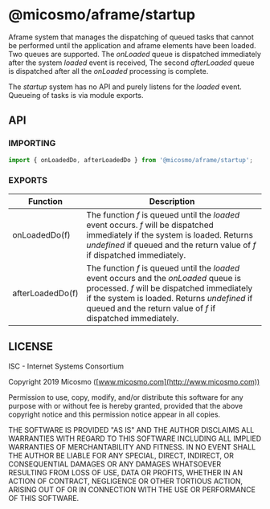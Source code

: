 # @micosmo/aframe/startup

Aframe system that manages the dispatching of queued tasks that cannot be performed until the application and aframe elements have been loaded.
Two queues are supported. The *onLoaded* queue is dispatched immediately after the system *loaded* event is received, The second *afterLoaded* queue is dispatched after all the *onLoaded* processing is complete.

The *startup* system has no API and purely listens for the *loaded* event. Queueing of tasks is via module exports.

## API

### IMPORTING

```javascript
import { onLoadedDo, afterLoadedDo } from '@micosmo/aframe/startup';
```

### EXPORTS

Function | Description
-------- | -----------
onLoadedDo(f) | The function *f* is queued until the *loaded* event occurs. *f* will be dispatched immediately if the system is loaded. Returns *undefined* if queued and the return value of *f* if dispatched immediately.
afterLoadedDo(f) | The function *f* is queued until the *loaded* event occurs and the *onLoaded* queue is processed. *f* will be dispatched immediately if the system is loaded. Returns *undefined* if queued and the return value of *f* if dispatched immediately.

## LICENSE

ISC - Internet Systems Consortium

Copyright 2019 Micosmo ([www.micosmo.com](http://www.micosmo.com))

Permission to use, copy, modify, and/or distribute this software for any purpose with or without fee is hereby granted, provided that the above copyright notice and this permission notice appear in all copies.

THE SOFTWARE IS PROVIDED "AS IS" AND THE AUTHOR DISCLAIMS ALL WARRANTIES WITH REGARD TO THIS SOFTWARE INCLUDING ALL IMPLIED WARRANTIES OF MERCHANTABILITY AND FITNESS. IN NO EVENT SHALL THE AUTHOR BE LIABLE FOR ANY SPECIAL, DIRECT, INDIRECT, OR CONSEQUENTIAL DAMAGES OR ANY DAMAGES WHATSOEVER RESULTING FROM LOSS OF USE, DATA OR PROFITS, WHETHER IN AN ACTION OF CONTRACT, NEGLIGENCE OR OTHER TORTIOUS ACTION, ARISING OUT OF OR IN CONNECTION WITH THE USE OR PERFORMANCE OF THIS SOFTWARE.
